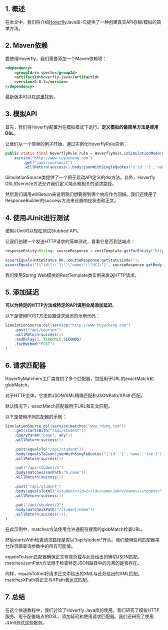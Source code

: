 ## 1. 概述

在本文中，我们将介绍[Hoverfly](https://hoverfly.readthedocs.io/en/latest/#)Java库-它提供了一种创建真实API存根/模拟的简单方法。

## 2. Maven依赖

要使用Hoverfly，我们需要添加一个Maven依赖项：

```xml
<dependency>
    <groupId>io.specto</groupId>
    <artifactId>hoverfly-java</artifactId>
    <version>0.8.1</version>
</dependency>
```

最新版本可以在[这里](https://central.sonatype.com/artifact/io.specto/hoverfly-java/0.14.4)找到。

## 3. 模拟API

首先，我们将Hoverfly配置为在模拟模式下运行。**定义模拟的最简单方法是使用DSL**。

让我们从一个简单的例子开始，通过实例化HoverflyRule实例：

```java
public static final HoverflyRule rule = HoverflyRule.inSimulationMode(dsl(
    service("http://www.tuyucheng.com")
        .get("/api/courses/1")
        .willReturn(success().body(jsonWithSingleQuotes("{'id':'1','name':'HCI'}"))));
```

SimulationSource类提供了一个用于启动API定义的dsl方法。此外，Hoverfly DSL的service方法允许我们定义端点和相关的请求路径。

然后我们调用willReturn来说明我们想要得到哪个响应作为回报。我们还使用了ResponseBuilder的success方法来设置响应状态和正文。

## 4. 使用JUnit进行测试

使用JUnit可以轻松测试Stubbed API。

让我们创建一个发送HTTP请求的简单测试，看看它是否到达端点：

```java
responseEntity<String> courseResponse = restTemplate.getForEntity("http://www.baeldung.com/api/courses/1", String.class);
 
assertEquals(HttpStatus.OK, courseResponse.getStatusCode());
assertEquals("{\"id\":\"1\",\"name\":\"HCI\"}", courseResponse.getBody());
```

我们使用Spring Web模块的RestTemplate类实例来发送HTTP请求。

## 5. 添加延迟

**可以为特定的HTTP方法或特定的API调用全局添加延迟**。

以下是使用POST方法设置请求延迟的示例代码：

```java
SimulationSource.dsl(service("http://www.tuyucheng.com")
    .post("/api/courses")
    .willReturn(success())
    .andDelay(3, TimeUnit.SECONDS)
    .forMethod("POST")
)
```

## 6. 请求匹配器

HoverflyMatchers工厂类提供了多个匹配器，包括用于URL的exactMatch和globMatch。

对于HTTP主体，它提供JSON/XML精确匹配和JSONPath/XPath匹配。

默认情况下，exactMatch匹配器用于URL和正文匹配。

以下是使用不同匹配器的示例：

```java
SimulationSource.dsl(service(matches("www.*dung.com"))
    .get(startsWith("/api/student")) 
    .queryParam("page", any()) 
    .willReturn(success())
 
    .post(equalsTo("/api/student"))
    .body(equalsToJson(jsonWithSingleQuotes("{'id':'1','name':'Joe'}")))
    .willReturn(success())
 
    .put("/api/student/1")
    .body(matchesJsonPath("$.name")) 
    .willReturn(success())
 
    .post("/api/student")
    .body(equalsToXml("<student><id>2</id><name>John</name></student>"))
    .willReturn(success())
 
    .put("/api/student/2")
    .body(matchesXPath("/student/name")) 
    .willReturn(success()));
)
```

在此示例中，matches方法使用允许通配符搜索的globMatch检查URL。

然后startsWith检查请求路径是否以“/api/student”开头。我们使用任何匹配器来允许页面查询参数中的所有可能值。

equalsToJson匹配器确保正文有效负载与此处给出的确切JSON匹配。matchesJsonPath方法用于检查特定JSON路径中的元素的是否存在。

同样，equalsToXml将请求正文中给出的XML与此处给出的XML匹配。matchesXPath将正文与XPath表达式匹配。

## 7. 总结

在这个快速教程中，我们讨论了Hoverfly Java库的使用。我们研究了模拟HTTP服务、用于配置端点的DSL、添加延迟和使用请求匹配器。我们还研究了使用JUnit测试这些服务。